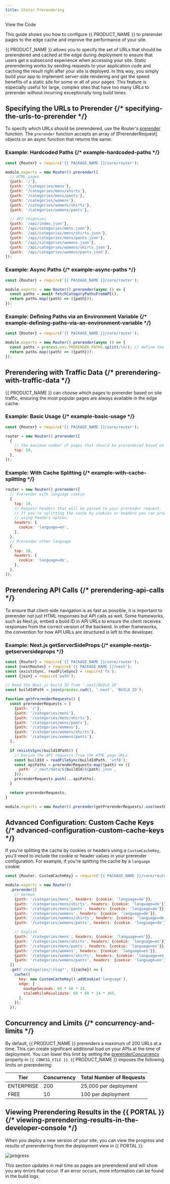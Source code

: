 ```yaml
---
title: Static Prerendering
---
```


<ButtonLinksGroup>
  <ButtonLink
    variant="stroke"
    type="code"
    withIcon={true}
    href="https://github.com/edgio-docs/edgio-prerender-example">
    View the Code
  </ButtonLink>
  <ButtonLink
    variant="stroke"
    type="deploy"
    withIcon={true}
    href="{{ APP_URL }}/deploy?button&deploy&repo=https://github.com/edgio-docs/edgio-prerender-example"
  />
</ButtonLinksGroup>

This guide shows you how to configure {{ PRODUCT_NAME }} to prerender pages to the edge cache and improve the performance of your site.

{{ PRODUCT_NAME }} allows you to specify the set of URLs that should be prerendered and cached at the edge during deployment to ensure that users get a subsecond
experience when accessing your site. Static prerendering works by sending requests to your application code and caching the result right after your site is deployed.
In this way, you simply build your app to implement server-side rendering and get the speed benefits of a static site for some or all of your pages. This feature is especially useful for large, complex sites that have too many URLs to prerender without incurring exceptionally long build times.

## Specifying the URLs to Prerender {/* specifying-the-urls-to-prerender */}

To specify which URLs should be prerendered, use the Router's [prerender](/docs/api/core/classes/router_Router.default.html#prerender) function. The `prerender` function accepts an array of [PrerenderRequest] objects or an async function that returns the same:

### Example: Hardcoded Paths {/* example-hardcoded-paths */}

```js
const {Router} = require('{{ PACKAGE_NAME }}/core/router');

module.exports = new Router().prerender([
  // HTML pages
  {path: '/'},
  {path: '/categories/mens'},
  {path: '/categories/mens/shirts'},
  {path: '/categories/mens/pants'},
  {path: '/categories/womens'},
  {path: '/categories/womens/shirts'},
  {path: '/categories/womens/pants'},

  // API responses
  {path: '/api/index.json'},
  {path: '/api/categories/mens.json'},
  {path: '/api/categories/mens/shirts.json'},
  {path: '/api/categories/mens/pants.json'},
  {path: '/api/categories/womens.json'},
  {path: '/api/categories/womens/shirts.json'},
  {path: '/api/categories/womens/pants.json'},
]);
```

### Example: Async Paths {/* example-async-paths */}

```js
const {Router} = require('{{ PACKAGE_NAME }}/core/router');

module.exports = new Router().prerender(async () => {
  const paths = await fetchCategoryPathsFromAPI();
  return paths.map((path) => ({path}));
});
```

### Example: Defining Paths via an Environment Variable {/* example-defining-paths-via-an-environment-variable */}

```js
const {Router} = require('{{ PACKAGE_NAME }}/core/router');

module.exports = new Router().prerender(async () => {
  const paths = process.env.PRERENDER_PATHS.split(/\n/); // define the list of paths to prerender in the {{ PORTAL }}.
  return paths.map((path) => ({path}));
});
```

## Prerendering with Traffic Data {/* prerendering-with-traffic-data */}

{{ PRODUCT_NAME }} can choose which pages to prerender based on site traffic, ensuring the most popular pages are always available in the edge cache.

### Example: Basic Usage {/* example-basic-usage */}

```js
const {Router} = require('{{ PACKAGE_NAME }}/core/router');

router = new Router().prerender([
  {
    // the maximum number of pages that should be prerendered based on site traffic.
    top: 50,
  },
]);
```

### Example: With Cache Splitting {/* example-with-cache-splitting */}

```js
router = new Router().prerender([
  // Prerender with language cookie
  {
    top: 10,
    // Request headers that will be passed to your prerender request.
    // If you're splitting the cache by cookies or headers you can provide them
    // using headers option.
    headers: {
      cookie: 'language=en',
    },
  },
  // Prerender other language
  {
    top: 10,
    headers: {
      cookie: 'language=de',
    },
  },
]);
```

## Prerendering API Calls {/* prerendering-api-calls */}

To ensure that client-side navigation is as fast as possible, it is important to prerender not just HTML responses but API calls as well. Some frameworks, such as Next.js, embed a build ID in API URLs to ensure the client receives responses from the correct version of the backend. In other frameworks, the convention for how API URLs are structured is left to the developer.

### Example: Next.js getServerSideProps {/* example-nextjs-getserversideprops */}

```js
const {Router} = require('{{ PACKAGE_NAME }}/core/router');
const {nextRoutes} = require('{{ PACKAGE_NAME }}/next');
const {existsSync, readFileSync} = require('fs');
const {join} = require('path');

// Read the Next.js build ID from '.next/BUILD_ID'
const buildIdPath = join(process.cwd(), '.next', 'BUILD_ID');

function getPrerenderRequests() {
  const prerenderRequests = [
    {path: '/'},
    {path: '/categories/mens'},
    {path: '/categories/mens/shirts'},
    {path: '/categories/mens/pants'},
    {path: '/categories/womens'},
    {path: '/categories/womens/shirts'},
    {path: '/categories/womens/pants'},
  ];

  if (existsSync(buildIdPath)) {
    // Derive the API requests from the HTML page URLs
    const buildId = readFileSync(buildIdPath, 'utf8');
    const apiPaths = prerenderRequests.map((path) => ({
      path: `/_next/data/${buildId}${path}.json`,
    }));
    prerenderRequests.push(...apiPaths);
  }

  return prerenderRequests;
}

module.exports = new Router().prerender(getPrerenderRequests).use(nextRoutes);
```

## Advanced Configuration: Custom Cache Keys {/* advanced-configuration-custom-cache-keys */}

If you're splitting the cache by cookies or headers using a `CustomCacheKey`, you'll need to include the cookie or header values in
your prerender configuration. For example, if you're splitting the cache by a `language` cookie:

```js
const {Router, CustomCacheKey} = require('{{ PACKAGE_NAME }}/core/router');

module.exports = new Router()
  .prerender([
    // German
    {path: '/categories/mens', headers: {cookie: 'language=de'}},
    {path: '/categories/mens/shirts', headers: {cookie: 'language=de'}},
    {path: '/categories/mens/pants', headers: {cookie: 'language=de'}},
    {path: '/categories/womens', headers: {cookie: 'language=de'}},
    {path: '/categories/womens/shirts', headers: {cookie: 'language=de'}},
    {path: '/categories/womens/pants', headers: {cookie: 'language=de'}},

    // English
    {path: '/categories/mens', headers: {cookie: 'language=en'}},
    {path: '/categories/mens/shirts', headers: {cookie: 'language=en'}},
    {path: '/categories/mens/pants', headers: {cookie: 'language=en'}},
    {path: '/categories/womens', headers: {cookie: 'language=en'}},
    {path: '/categories/womens/shirts', headers: {cookie: 'language=en'}},
    {path: '/categories/womens/pants', headers: {cookie: 'language=en'}},
  ])
  .get('/categories/:slug*', ({cache}) => {
    cache({
      key: new CustomCacheKey().addCookie('language'),
      edge: {
        maxAgeSeconds: 60 * 60 * 24,
        staleWhileRevalidate: 60 * 60 * 24 * 365,
      },
    });
  });
```

## Concurrency and Limits {/* concurrency-and-limits */}

By default, {{ PRODUCT_NAME }} prerenders a maximum of 200 URLs at a time. This can create significant additional load on your APIs at the time of deployment. You can lower this limit by setting the [prerenderConcurrency](/guides/performance/cdn_as_code/edgio_config#prerenderconcurrency) property in `{{ CONFIG_FILE }}`. {{ PRODUCT_NAME }} imposes the following limits on prerendering:

| Tier       | Concurrency | Total Number of Requests |
| ---------- | ----------- | ------------------------ |
| ENTERPRISE | 200         | 25,000 per deployment    |
| FREE       | 10          | 100 per deployment       |

<a id="viewing-prerendering-results-in-the-developer-console"></a>

## Viewing Prerendering Results in the {{ PORTAL }} {/* viewing-prerendering-results-in-the-developer-console */}

When you deploy a new version of your site, you can view the progress and results of prerendering from the deployment
view in {{ PORTAL }}:

![progress](/images/static-prerendering/progress.png)

This section updates in real time as pages are prerendered and will show you any errors that occur. If an error occurs, more
information can be found in the build logs.
